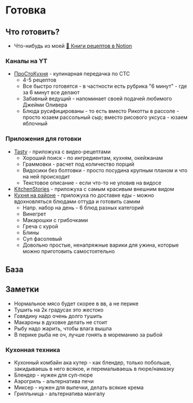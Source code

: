 # Готовка

## Что готовить?

- Что-нибудь из моей [🥘 Книги рецептов в Notion](https://potyk.notion.site/potyk/d47b6c5c807a41e2a9bb145632a20a5b)

### Каналы на YT

- [ПроСтоКухня](https://www.youtube.com/c/ПроСтокухняСТС) - кулинарная передачка по СТС
    - 4-5 рецептов
    - Все быстро готовятся - в частности есть рубрика "6 минут" - где за 6 минут все делают
    - Забавный ведущий - напоминает своей подачей любимого Джейми Оливера
    - Блюда русифицированы - то есть вместо Рикотты в рассоле - просто юзаем рассольный сыр; вместо рисового уксуса -
      юзаем яблочный

### Приложения для готовки

- [Tasty](https://tasty.co/) - приложуха с видео-рецептами
    - Хороший поиск - по ингредиентам, кухням, окейжанам
    - Граммовки - расчет под количество порций
    - Видосики без болтовки - просто посудина крупным планом и что на ней происходит
    - Текстовое описание - если что-то не уловив на видосе
- [KitchenStories](https://www.kitchenstories.com/en) - приложуха с самым красивым внешним видом
- [Кухня на районе](https://localkitchen.ru/) - приложуха по доставке еды - можно вдохновляться блюдами оттуда и
  готовить самим
    - Напр. набор на день - 6 блюд разных категорий
    - Винегрет
    - Макарошки с грибочками
    - Греча с курой
    - Блины
    - Суп фасолевый
    - Довольно простые, ненапряжные варики для ужина, которые можно приготовить самостоятельно

## База

## Заметки

- Нормальное мясо будет скорее в вв, а не перике
- Тушить на 2к градусах это жестоко
- Говядину надо очень долго тушить
- Макароны в духовке делать не стоит
- Рыбу надо жарить, чтобы влага вышла
- В перике рыба не оч, лучше гонять в мореманию за рыбой

### Кухонная техника

- Кухонный комбайн ака кутер - как блендер, только побольше, закидываешь в него всякое, и перемалываешь в пюре/намазку
- Блендер - нужен для суп-пюре
- Аэрогриль - альтернатива печи
- Миксер - нужен для выпечки, делать всякие крема
- Грилльница - альтернатива мангалу
